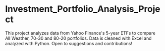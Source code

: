 # Investment_Portfolio_Analysis_Project
This project analyzes data from Yahoo Finance's 5-year ETFs to compare All Weather, 70-30 and 80-20 portfolios. Data is cleaned with Excel and analyzed with Python. Open to suggestions and contributions!
